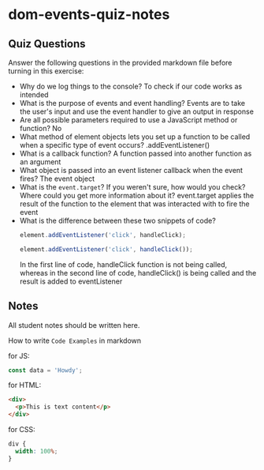 # dom-events-quiz-notes

## Quiz Questions

Answer the following questions in the provided markdown file before turning in this exercise:

- Why do we log things to the console?
  To check if our code works as intended
- What is the purpose of events and event handling?
  Events are to take the user's input and use the event handler to give an output in response
- Are all possible parameters required to use a JavaScript method or function?
  No
- What method of element objects lets you set up a function to be called when a specific type of event occurs?
  .addEventListener()
- What is a callback function?
  A function passed into another function as an argument
- What object is passed into an event listener callback when the event fires?
  The event object
- What is the `event.target`? If you weren't sure, how would you check? Where could you get more information about it?
  event.target applies the result of the function to the element that was interacted with to fire the event
- What is the difference between these two snippets of code?
  ```js
  element.addEventListener('click', handleClick);
  ```
  ```js
  element.addEventListener('click', handleClick());
  ```
  In the first line of code, handleClick function is not being called, whereas in the second line of code, handleClick() is being called and the result is added to eventListener

## Notes

All student notes should be written here.

How to write `Code Examples` in markdown

for JS:

```javascript
const data = 'Howdy';
```

for HTML:

```html
<div>
  <p>This is text content</p>
</div>
```

for CSS:

```css
div {
  width: 100%;
}
```
